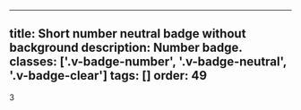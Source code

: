 <!--
 *              Copyright (c) 2025 Visa, Inc.
 *
 * Licensed under the Apache License, Version 2.0 (the "License");
 * you may not use this file except in compliance with the License.
 * You may obtain a copy of the License at
 *
 *         http://www.apache.org/licenses/LICENSE-2.0
 *
 * Unless required by applicable law or agreed to in writing, software
 * distributed under the License is distributed on an "AS IS" BASIS,
 * WITHOUT WARRANTIES OR CONDITIONS OF ANY KIND, either express or implied.
 * See the License for the specific language governing permissions and
 * limitations under the License.
 *
 -->
---
title: Short number neutral badge without background
description: Number badge.
classes: ['.v-badge-number', '.v-badge-neutral', '.v-badge-clear']
tags: []
order: 49
---

<div class="v-badge v-badge-number v-badge-neutral v-badge-clear v-typography-label-active">
  3
</div>

